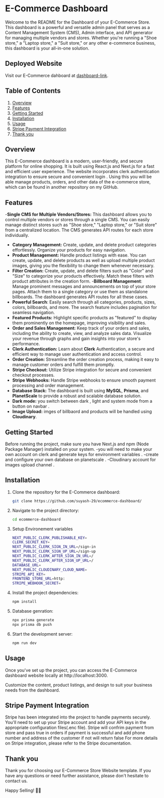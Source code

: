 # E-Commerce Dashboard 

Welcome to the README for the Dashboard of your E-Commerce Store. This dashboard is a powerful and versatile admin panel that serves as a Content Management System (CMS), Admin interface, and API generator for managing multiple vendors and stores. Whether you're running a "Shoe store," a "Laptop store," a "Suit store," or any other e-commerce business, this dashboard is your all-in-one solution.

## Deployed Website
Visit our E-Commerce dahboard at [dashboard-link](https://ecommerce-dashboard-dun.vercel.app/).

## Table of Contents

1. [Overview](#overview)
2. [Features](#features)
3. [Getting Started](#getting-started)
4. [Installation](#installation)
5. [Usage](#usage)
6. [Stripe Payment Integration](#stripe-payment-integration)
7. [Thank you](#thank-you)
## Overview

This E-Commerce dashboard is a modern, user-friendly, and secure platform for online shopping. It is built using React.js and Next.js for a fast and efficient user experience. The website incorporates clerk authentication integration to ensure secure and convenient login . Using this you will be able manage  products, orders, and other data of the e-commerce store, which can be found in another repository on my GitHub.

## Features

-**Single CMS for Multiple Vendors/Stores:** This dashboard allows you to control multiple vendors or stores through a single CMS. You can easily manage distinct stores 
                                           such as "Shoe store," "Laptop store," or "Suit store" from a centralized location. The CMS generates API routes for each store 
                                            individually.
- **Category Management:** Create, update, and delete product categories effortlessly. Organize your products for easy navigation.
- **Product Management:** Handle product listings with ease. You can create, update, and delete products as well as upload multiple product images, giving you the flexibility to change them whenever necessary.
- **Filter Creation:** Create, update, and delete filters such as "Color" and "Size" to categorize your products effectively. Match these filters with product attributes in the creation form.
-**Billboard Management**: Manage prominent messages and announcements on top of your store pages. Attach them to a single category or use them as standalone billboards. The dashboard generates API routes for all these cases.
- **Powerful Search**: Easily search through all categories, products, sizes, colors, billboards, and more. The search feature includes pagination for seamless navigation.
- **Featured Products:** Highlight specific products as "featured" to display them prominently on the homepage, improving visibility and sales.
- **Order and Sales Management:** Keep track of your orders and sales, including the ability to create, view, and analyze sales data. Visualize your revenue through graphs and gain insights into your store's performance.
- **Clerk Authentication:** Learn about **Clerk** Authentication, a secure and efficient way to manage user authentication and access control.
- **Order Creation:** Streamline the order creation process, making it easy to manage customer orders and fulfill them promptly.
- **Stripe Checkout:** Utilize Stripe integration for secure and convenient checkout processes.
- **Stripe Webhooks:** Handle Stripe webhooks to ensure smooth payment processing and order management.
- **Database Stack:** The dashboard is built using **MySQL**, **Prisma**, and **PlanetScale** to provide a robust and scalable database solution.
- **Dark mode:** you switch between dark , light and system mode from a button on navbar .
- **Image Upload:** imges of billbaord and products will be handled using **Cloudinary**.

## Getting Started

Before running the project, make sure you have Next.js and npm (Node Package Manager) installed on your system.
-you will need to make your own account on clerk and generate keys for environment variables .
-create and configure your own database on planetscale .
-Cloudinary account for images upload channel .

## Installation

1. Clone the repository for the E-Commerce dashboard:
   ```bash
   git clone https://github.com/suyash-29/ecommerce-dashboard/
   ```
2. Navigate to the project directory:
   ```bash
   cd ecommerce-dashboard
   ```
3. Setup Environement variables
   ```bash
   NEXT_PUBLIC_CLERK_PUBLISHABLE_KEY=
   CLERK_SECRET_KEY=
   NEXT_PUBLIC_CLERK_SIGN_IN_URL=/sign-in
   NEXT_PUBLIC_CLERK_SIGN_UP_URL=/sign-up
   NEXT_PUBLIC_CLERK_AFTER_SIGN_IN_URL=/
   NEXT_PUBLIC_CLERK_AFTER_SIGN_UP_URL=/
   DATABASE_URL=
   NEXT_PUBLIC_CLOUDINARY_CLOUD_NAME=
   STRIPE_API_KEY=
   FRONTEND_STORE_URL=http:
   STRIPE_WEBHOOK_SECRET=
   ```
   
5. Install the project dependencies:
   ```bash
   npm install
   ```

6. Database genration:
   ```bash
   npx prisma generate
   npx prisma db push
   ```
6. Start the development server:
   ```bash
   npm run dev
   ```

## Usage

Once you've set up the project, you can access the E-Commerce dashboard website locally at http://localhost:3000.

Customize the content, product listings, and design to suit your business needs from the dashboard.

## Stripe Payment Integration

Stripe has been integrated into the project to handle payments securely. You'll need to set up your Stripe account and add your API keys in the appropriate configuration files(.enc file). Stripe will confrim payment from store and pass true in orders if payment is successful  and add phone number  and address of the customer if not will return false For more details on Stripe integration, please refer to the Stripe documentation.

## Thank you

Thank you for choosing our E-Commerce Store Website template. If you have any questions or need further assistance, please don't hesitate to contact us.

Happy Selling! 🛒🚀
